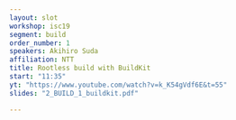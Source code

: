 ```yaml
---
layout: slot
workshop: isc19
segment: build
order_number: 1
speakers: Akihiro Suda
affiliation: NTT
title: Rootless build with BuildKit
start: "11:35"
yt: "https://www.youtube.com/watch?v=k_K54gVdf6E&t=55"
slides: "2_BUILD_1_buildkit.pdf"

---
```


